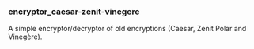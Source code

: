 ### encryptor_caesar-zenit-vinegere
A simple encryptor/decryptor of old encryptions (Caesar, Zenit Polar and Vinegère).
